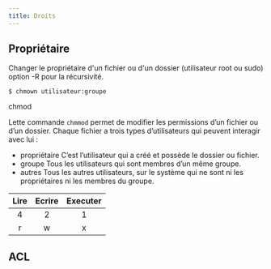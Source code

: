 ```yaml
---
title: Droits
---
```


## Propriétaire

Changer le propriétaire d'un fichier ou d'un dossier (utilisateur root ou sudo) option -R pour la récursivité.

```
$ chmown utilisateur:groupe
```

chmod

Lette commande `chmmod` permet de modifier les permissions d’un fichier ou d’un dossier. Chaque fichier a trois types d’utilisateurs qui peuvent interagir avec lui :

- propriétaire	C’est l’utilisateur qui a créé et possède le dossier ou fichier.
- groupe	Tous les utilisateurs qui sont membres d’un même groupe.
- autres	Tous les autres utilisateurs, sur le système qui ne sont ni les propriétaires ni les membres du groupe.

Lire|Ecrire|Executer
:-:|:-:|:-:
4|2|1 
r|w|x

## ACL